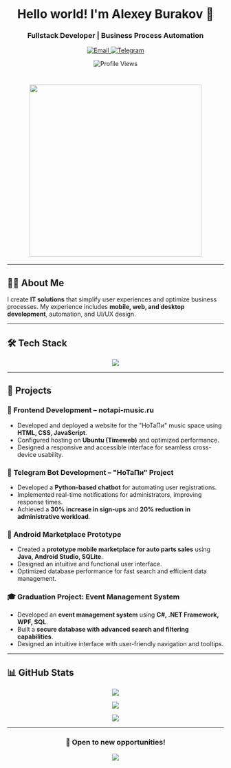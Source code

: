 <h1 align="center">Hello world! I'm Alexey Burakov 👋</h1>
<h3 align="center">Fullstack Developer | Business Process Automation</h3>

<p align="center">
  <a href="mailto:alexeybyr.code@gmail.com">
    <img src="https://img.shields.io/badge/Email-D14836?style=for-the-badge&logo=gmail&logoColor=white" alt="Email">
  </a>
  <a href="https://t.me/ABC0010">
    <img src="https://img.shields.io/badge/Telegram-26A5E4?style=for-the-badge&logo=telegram&logoColor=white" alt="Telegram">
  </a>
</p>

<p align="center">
  <img src="https://komarev.com/ghpvc/?username=alexey2hu&label=Profile+Views&color=blue&style=flat-square" alt="Profile Views" />
</p>

<h1 align="center">
  <img src="https://user-images.githubusercontent.com/74038190/212750155-3ceddfbd-19d3-40a3-87af-8d329c8323c4.gif"
	width="400px">
</h1>

---

## 🧑‍💻 About Me

I create **IT solutions** that simplify user experiences and optimize business processes. My experience includes **mobile, web, and desktop development**, automation, and UI/UX design.

---

## 🛠️ Tech Stack

<p align="center">
	<img src="https://skillicons.dev/icons?i=html,css,js,cpp,cs,java,python,go,git" />
</p>

---

## 🚀 Projects

### 🎸 **Frontend Development – notapi-music.ru**

- Developed and deployed a website for the "НоТаПи" music space using **HTML, CSS, JavaScript**.
- Configured hosting on **Ubuntu (Timeweb)** and optimized performance.
- Designed a responsive and accessible interface for seamless cross-device usability.

### 🤖 **Telegram Bot Development – "НоТаПи" Project**

- Developed a **Python-based chatbot** for automating user registrations.
- Implemented real-time notifications for administrators, improving response times.
- Achieved a **30% increase in sign-ups** and **20% reduction in administrative workload**.

### 📱 **Android Marketplace Prototype**

- Created a **prototype mobile marketplace for auto parts sales** using **Java, Android Studio, SQLite**.
- Designed an intuitive and functional user interface.
- Optimized database performance for fast search and efficient data management.

### 🎓 **Graduation Project: Event Management System**

- Developed an **event management system** using **C#, .NET Framework, WPF, SQL**.
- Built a **secure database with advanced search and filtering capabilities**.
- Designed an intuitive interface with user-friendly navigation and tooltips.

---

## 📊 GitHub Stats

<p align="center">
  <img src="https://github-readme-stats.vercel.app/api?username=alexey2hu&show_icons=true&theme=tokyonight">
</p>

<p align="center">
  <img src="https://github-readme-streak-stats.vercel.app?user=alexey2hu&theme=tokyonight">
</p>

<p align="center">
  <img src="https://github-readme-stats.vercel.app/api/top-langs/?username=alexey2hu&layout=compact&theme=tokyonight">
</p>

---

<h3 align="center">🌟 Open to new opportunities!</h3>

<p align="center">
  <img src="https://capsule-render.vercel.app/api?type=wave&color=0:0f0c29,100:302b63&height=100&section=footer">
</p>

